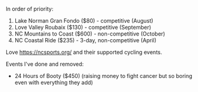 In order of priority:

1. Lake Norman Gran Fondo ($80) - competitive (August)
2. Love Valley Roubaix ($130) - competitive (September)
3. NC Mountains to Coast ($600) - non-competitive (October)
4. NC Coastal Ride ($235) - 3-day, non-competitive (April)

Love https://ncsports.org/ and their supported cycling events.

Events I've done and removed:

- 24 Hours of Booty ($450) (raising money to fight cancer but so boring even with everything they add)